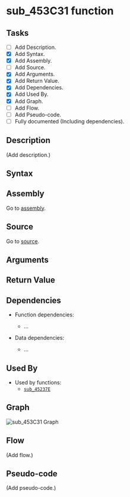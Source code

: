 # sub_453C31 function

## Tasks

- [ ] Add Description.
- [X] Add Syntax.
- [X] Add Assembly.
- [ ] Add Source.
- [X] Add Arguments.
- [X] Add Return Value.
- [X] Add Dependencies.
- [X] Add Used By.
- [X] Add Graph.
- [ ] Add Flow.
- [ ] Add Pseudo-code.
- [ ] Fully documented (Including dependencies).

## Description

(Add description.)

## Syntax



## Assembly

Go to [assembly](../asm/sub_453C31.asm).

## Source

Go to [source](../cc/sub_453C31.cc).

## Arguments



## Return Value



## Dependencies

* Function dependencies:
  * ...


* Data dependencies:
  * ...

## Used By

* Used by functions:
  * [`sub_45237E`](../md/sub_45237E.md)

## Graph

![sub_453C31 Graph](../svg/sub_453C31.svg "sub_453C31 Graph")

## Flow

(Add flow.)

## Pseudo-code

(Add pseudo-code.)
